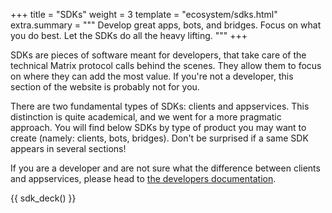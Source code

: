 +++
title = "SDKs"
weight = 3
template = "ecosystem/sdks.html"
extra.summary = """
Develop great apps, bots, and bridges. Focus on what you do best. Let the SDKs
do all the heavy lifting.
"""
+++

SDKs are pieces of software meant for developers, that take care of the
technical Matrix protocol calls behind the scenes. They allow them to focus on
where they can add the most value. If you're not a developer, this section of
the website is probably not for you.

There are two fundamental types of SDKs: clients and appservices. This
distinction is quite academical, and we went for a more pragmatic approach. You
will find below SDKs by type of product you may want to create (namely: clients,
bots, bridges). Don't be surprised if a same SDK appears in several sections!

If you are a developer and are not sure what the difference between clients and
appservices, please head to [the developers documentation](/docs/chat_basics/matrix-for-im/).

{{ sdk_deck() }}
